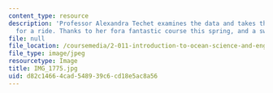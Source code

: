 ```yaml
---
content_type: resource
description: 'Professor Alexandra Techet examines the data and takes the SuperSeaPerch
  for a ride. Thanks to her fora fantastic course this spring, and a sweet field trip! '
file: null
file_location: /coursemedia/2-011-introduction-to-ocean-science-and-engineering-spring-2006/d82c14664cad548939c6cd18e5ac8a56_IMG_1775.jpg
file_type: image/jpeg
resourcetype: Image
title: IMG_1775.jpg
uid: d82c1466-4cad-5489-39c6-cd18e5ac8a56
---
```

